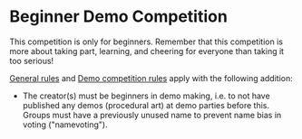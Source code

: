 # Beginner Demo Competition
This competition is only for beginners. Remember that this competition is more about taking part, learning, and cheering for everyone than taking it too serious!

[General rules](./general.md) and [Demo competition rules](./realtime.md) apply with the following addition:

 * The creator(s) must be beginners in demo making, i.e. to not have published any demos (procedural art) at demo parties before this. Groups must have a previously unused name to prevent name bias in voting ("namevoting").
